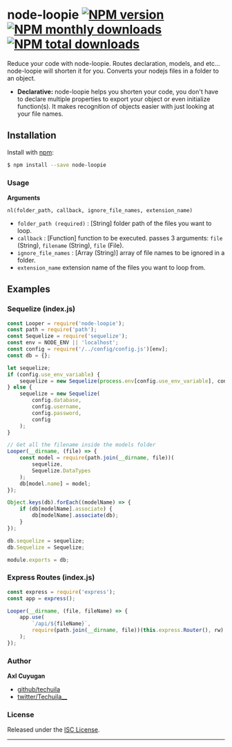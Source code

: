 # node-loopie [![NPM version](https://img.shields.io/npm/v/node-loopie.svg?style=flat)](https://www.npmjs.com/package/node-loopie) [![NPM monthly downloads](https://img.shields.io/npm/dm/node-loopie.svg?style=flat)](https://www.npmjs.com/package/node-loopiel) [![NPM total downloads](https://img.shields.io/npm/dt/node-loopie.svg?style=flat)](https://www.npmjs.com/package/node-loopie)

Reduce your code with node-loopie. Routes declaration, models, and etc... node-loopie will shorten it for you.
Converts your nodejs files in a folder to an object.

- **Declarative:** node-loopie helps you shorten your code, you don't have to declare multiple properties to export your object or even initialize function(s). It makes recognition of objects easier with just looking at your file names.

## Installation

Install with [npm](https://www.npmjs.com/):

```sh
$ npm install --save node-loopie
```

### Usage

**Arguments**

`nl(folder_path, callback, ignore_file_names, extension_name)`

- `folder_path (required)` : [String] folder path of the files you want to loop.
- `callback` : [Function] function to be executed. passes 3 arguments: `file` (String), `filename` (String), `file` (File).
- `ignore_file_names` : [Array (String)] array of file names to be ignored in a folder.
- `extension_name` extension name of the files you want to loop from.

## Examples

### Sequelize (index.js)

```js
const Looper = require('node-loopie');
const path = require('path');
const Sequelize = require('sequelize');
const env = NODE_ENV || 'localhost';
const config = require('/../config/config.js')[env];
const db = {};

let sequelize;
if (config.use_env_variable) {
	sequelize = new Sequelize(process.env[config.use_env_variable], config);
} else {
	sequelize = new Sequelize(
		config.database,
		config.username,
		config.password,
		config
	);
}

// Get all the filename inside the models folder
Looper(__dirname, (file) => {
	const model = require(path.join(__dirname, file))(
		sequelize,
		Sequelize.DataTypes
	);
	db[model.name] = model;
});

Object.keys(db).forEach((modelName) => {
	if (db[modelName].associate) {
		db[modelName].associate(db);
	}
});

db.sequelize = sequelize;
db.Sequelize = Sequelize;

module.exports = db;
```

### Express Routes (index.js)

```js
const express = require('express');
const app = express();

Looper(__dirname, (file, fileName) => {
	app.use(
		`/api/${fileName}`,
		require(path.join(__dirname, file))(this.express.Router(), rw)
	);
});
```

### Author

**Axl Cuyugan**

- [github/techuila](https://github.com/jonschlinkert)
- [twitter/Techuila\_\_](https://twitter.com/Techuila__)

### License

Released under the [ISC License](LICENSE).

---
